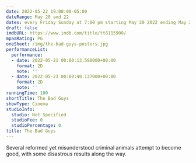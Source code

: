 ```yaml
---
date: 2022-05-22 19:00:00-05:00
dateRange: May 20 and 22
dates: every Friday Sunday at 7:00 pm starting May 20 2022 ending May 22 2022
draft: false
imdbURL: https://www.imdb.com/title/tt8115900/
mpaaRating: PG
oneSheet: /img/the-bad-guys-posters.jpg
performanceList:
  performance:
  - date: 2022-05-21 00:00:13.588000+00:00
    format: 2D
    note: ''
  - date: 2022-05-23 00:00:40.137000+00:00
    format: 2D
    note: ''
runningTime: 100
shortTitle: The Bad Guys
showType: Cinema
studioInfo:
  studio: Not Specified
  studioFee: 0
  studioPercentage: 0
title: The Bad Guys
---
```


Several reformed yet misunderstood criminal animals attempt to become good, with some disastrous results along the way.